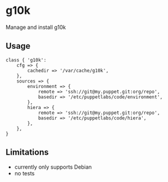 # g10k

Manage and install g10k

## Usage

```puppet
class { 'g10k':
    cfg => {
        cachedir => '/var/cache/g10k',
    },
    sources => {
        environment => {
            remote => 'ssh://git@my.puppet.git:org/repo',
            basedir => '/etc/puppetlabs/code/environment',
        },
        hiera => {
            remote => 'ssh://git@my.puppet.git:org/repo',
            basedir => '/etc/puppetlabs/code/hiera',
        },
    },
}
```

## Limitations

* currently only supports Debian
* no tests
